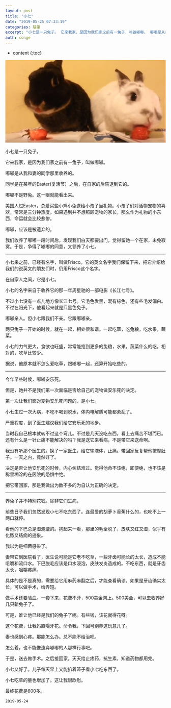 ```yaml
---
layout: post
title: "小七"
date: "2019-05-25 07:33:19"
categories: 隨筆
excerpt: "小七是一只兔子。 它来我家，是因为我们家之前有一兔子，叫做嘟嘟。 嘟嘟是从我和妻的同学那里收养的。 同学是在某年的Easter(复活节）之后，在..."
auth: conge
---
```

* content
{:toc}

![左边是小七，右边是嘟嘟](/assets/images/隨筆/118382-3c172745f3fc9a92.png)

小七是一只兔子。

它来我家，是因为我们家之前有一兔子，叫做嘟嘟。

嘟嘟是从我和妻的同学那里收养的。

同学是在某年的Easter(复活节）之后，在自家的后院逮到它的。

嘟嘟不是野兔。这一眼就能看出来。

美国人过Easter，总爱买些小鸡小兔送给小孩子当礼物。小孩子们对活物宠物的喜欢，常常是三分钟热度。如果遇到并不想照顾宠物的家长，那么作为礼物的小东西，命运就会比较悲惨。

嘟嘟，应该是被遗弃的。

我们收养了嘟嘟一段时间后，发现我们白天都要出门，觉得留她一个在家，未免寂寞。于是，争得了嘟嘟的同意，又领养了小七。

----

小七来之前，已经有名字，叫做Frisco。它的英文名字我们保留下来，把它介绍给我们的说英文的朋友们时，仍用Frisco这个名字。

在自家人之间，它是小七。

小七的名字来自于收养它的那一年周星驰的一部电影《长江七号》。

不过小七没有一点儿地方像长江七号。它毛色发黑，混有棕色，还有些毛发偏白。不过在阳光下，他看起来就是只黑色兔子。

嘟嘟亲人。但小七跟我们不亲。它跟嘟嘟亲。

两只兔子一开始的时候，就在一起，相处很和谐。一起吃草，吃兔粮，吃水果，蔬菜。

小七的力气更大，食欲也旺盛，常常能抢到更多的兔粮，水果，蔬菜什么的吃。相对的，吃草比较少。

据说，他原本就不怎么爱吃草，跟嘟嘟一起，还算开始吃些的。

--------

今年早些时候，嘟嘟安乐死。

但是，她并不是我们第一次面临是否给自己的宠物做安乐死的决定。

第一次让我们面对宠物安乐死问题的，是小七。

小七生过一次大病，不吃不喝到脱水，体内电解质可能都紊乱了。

严重程度，到了医生建议我们给它安乐死的地步。

当时我自己根本就转不过这个弯儿。不过是几天没吃东西，看上去痛苦不堪而已。还有什么是一针止痛不能解决的吗？我是送它来看病，不是带它来送命啊。

我没有听那个医生的。换了一家医生，给它输液体，止痛。带回家反复帮他按摩肚子。一天之内，竟然好了。

决定是否让他安乐死的时候，内心纠结难过。觉得他命不该绝，即便绝，也不该是稀里糊涂的在医院的恐惧中绝。

把它带回家，那是我做出为数不多的为自认为正确的决定。

-----

养兔子并不特别花钱。除非它们生病。

前些日子我们忽然发现小七不吃东西了。连最爱的胡萝卜香蕉什么的，也吃不上一两口就停。

看他的下巴总是湿漉漉的。抱起来一看，那里的毛全脱了，皮肤又红又湿，似乎有化脓又结痂的迹象。

我以为是细菌感染了。

妻带它到医院看了，医生说可能是它老不吃草，一些牙齿可能长的太长，造成不能咀嚼和流口水。下巴脱毛应该是口水浸泡，皮肤发炎造成的。不吃东西，就是牙齿太长，咀嚼疼痛。

具体的是不是真的，需要给它用麻药麻翻之后，才能查看确诊。如果是牙齿确实太长，可以做手术，给弄短。

做手术还要验血。一套下来，花费不菲，500美金网上。500美金，可以去收养好几只新兔子了。

可是，谁让他已经是我们的兔子了呢。有些钱，该花就得花呀。

这个花费，让我妈直嘬牙花。命令我，下回可别养这玩意儿了。

妻也感到心疼。那能怎么办。总不能不给治吧。

怎么着，也不能像遗弃嘟嘟的人那样行事吧。

于是，送去做手术。之后接回家。天天给止疼药，抗生素，知道药物都用完。

小七又好了。儿子每天早上又能扒着笼子看小七吃东西了。

小七吃草的量也增加了。这让我很欣慰。

最终花费是600多。

```
2019-05-24
```
